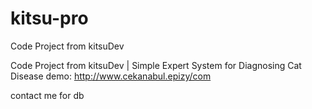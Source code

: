 # kitsu-pro
Code Project from kitsuDev

Code Project from kitsuDev | Simple Expert System for Diagnosing Cat Disease
demo: http://www.cekanabul.epizy/com

contact me for db
